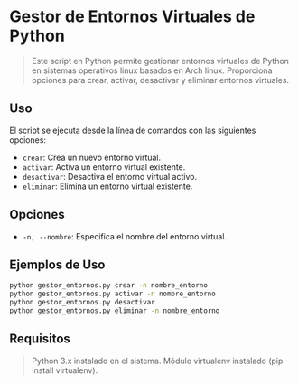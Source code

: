 # Gestor de Entornos Virtuales de Python

> Este script en Python permite gestionar entornos virtuales de Python en sistemas operativos linux basados en Arch linux.
> Proporciona opciones para crear, activar, desactivar y eliminar entornos virtuales.

## Uso

El script se ejecuta desde la línea de comandos con las siguientes opciones:

- `crear`: Crea un nuevo entorno virtual.
- `activar`: Activa un entorno virtual existente.
- `desactivar`: Desactiva el entorno virtual activo.
- `eliminar`: Elimina un entorno virtual existente.

## Opciones

- `-n, --nombre`: Especifica el nombre del entorno virtual.

## Ejemplos de Uso

```bash
python gestor_entornos.py crear -n nombre_entorno
python gestor_entornos.py activar -n nombre_entorno
python gestor_entornos.py desactivar
python gestor_entornos.py eliminar -n nombre_entorno
```

## Requisitos

> Python 3.x instalado en el sistema.
> Módulo virtualenv instalado (pip install virtualenv).
